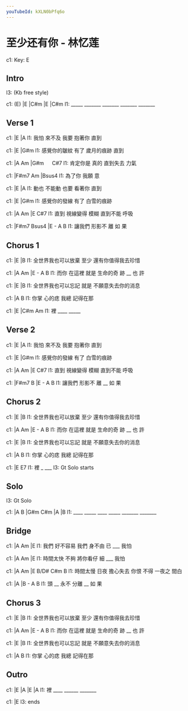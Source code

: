 ```yaml
---
youTubeId: kXLN0bPfq6o
---
```


# 至少还有你 - 林忆莲

c1: Key: E

## Intro

l3: (Kb free style)

c1: (E)  |E      |C#m    |E      |C#m
l1: _____ _______ _______ _______ _______

## Verse 1

c1:     |E          |A
l1: 我怕 來不及 我要 抱著你  直到

c1: |E                |G#m
l1:  感覺你的皺紋 有了 歲月的痕跡 直到

c1: |A        Am  |G#m 　   C#7
l1:  肯定你是 真的 直到失去 力氣

c1: |F#m7  Am    |Bsus4
l1:  為了你  我願 意

c1:     |E          |A
l1: 動也 不能動 也要 看著你  直到

c1: |E                |G#m
l1:  感覺你的發線 有了 白雪的痕跡

c1:     |A        Am  |E        C#7
l1: 直到 視線變得 模糊 直到不能 呼吸

c1: |F#m7  Bsus4  |E - A  B
l1:  讓我們 形影不 離  如 果

## Chorus 1

c1: |E                      |B
l1:  全世界我也可以放棄 至少 還有你值得我去珍惜

c1:     |A           Am      |E  -  A  B
l1: 而你 在這裡 就是 生命的奇 跡 __ 也 許

c1: |E                      |B
l1:  全世界我也可以忘記 就是 不願意失去你的消息

c1:     |A           B
l1: 你掌 心的痣 我總 記得在那

c1: |E      |C#m  Am
l1:  裡 ____ _____

## Verse 2

c1:     |E          |A
l1: 我怕 來不及 我要 抱著你  直到

c1: |E                |G#m
l1:  感覺你的發線 有了 白雪的痕跡

c1:     |A        Am  |E        C#7
l1: 直到 視線變得 模糊 直到不能 呼吸

c1: |F#m7  B      |E  -  A  B
l1:  讓我們 形影不 離 __ 如 果

## Chorus 2

c1: |E                      |B
l1:  全世界我也可以放棄 至少 還有你值得我去珍惜

c1:     |A           Am      |E  -  A  B
l1: 而你 在這裡 就是 生命的奇 跡 __ 也 許

c1: |E                      |B
l1:  全世界我也可以忘記 就是 不願意失去你的消息

c1:     |A           B
l1: 你掌 心的痣 我總 記得在那

c1: |E    E7
l1:  裡 _ ___
l3:          Gt Solo starts

## Solo

l3: Gt Solo

c1: |A    B    |G#m  C#m   |A      |B
l1:  ____ _____  ____ _____ _______ _______

## Bridge

c1:     |A             Am    |E
l1: 我們 好不容易 我們 身不由 已 ___  我怕

c1: |A             Am      |E
l1:  時間太快 不夠 將你看仔 細 ___ 我怕

c1: |A             Am      |E    B/D# C#m    B
l1:  時間太慢 日夜 擔心失去 你恨 不得 一夜之 間白

c1: |A         |B    -  A  B
l1:  頭 __ 永不 分離 __ 如 果

## Chorus 3

c1: |E                      |B
l1:  全世界我也可以放棄 至少 還有你值得我去珍惜

c1:     |A           Am      |E  -  A  B
l1: 而你 在這裡 就是 生命的奇 跡 __ 也 許

c1: |E                      |B
l1:  全世界我也可以忘記 就是 不願意失去你的消息

c1:     |A           B
l1: 你掌 心的痣 我總 記得在那


## Outro

c1: |E      |A     |E      |A
l1:  裡 ____ ______ _______

c1: |E
l3:  ends

